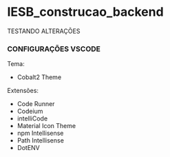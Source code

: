 # IESB_construcao_backend

TESTANDO ALTERAÇÕES


### CONFIGURAÇÕES VSCODE

Tema:
- Cobalt2 Theme

Extensões:
- Code Runner
- Codeium
- intelliCode
- Material Icon Theme
- npm Intellisense
- Path Intellisense
- DotENV
